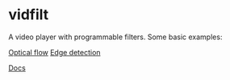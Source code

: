 
# vidfilt
A video player with programmable filters. Some basic examples:

[Optical flow](https://cdn.rawgit.com/portsmouth/vidfilt/15b93dd0/exampleScenes/opticalFlow.html)
[Edge detection](https://cdn.rawgit.com/portsmouth/vidfilt/15b93dd0/exampleScenes/edgeDetect.html)





<dl>
<dt><a href="docs/API.md">Docs</a></dt>
</dl>
